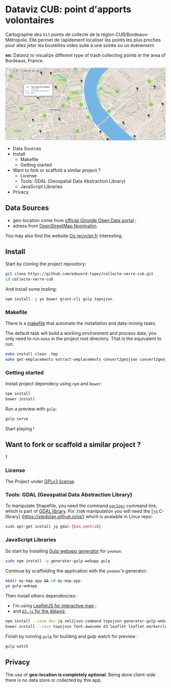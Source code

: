 # Dataviz CUB: point d'apports volontaires

Cartographie des `913` points de collecte de la région CUB/Bordeaux-Métropole. 
Elle permet de rapidement localiser les points les plus proches pour allez jeter les bouteilles vides suite à une 
soirée ou un événement.  

**en**: Dataviz to visualize different type of trash collecting points in the area of Bordeaux, France.

![dataviz preview](./preview.png)

<!-- MarkdownTOC depth=3 -->

- Data Sources
- Install
	- Makefile
	- Getting started
- Want to fork or scaffold a similar project ?
	- License
	- Tools: GDAL (Geospatial Data Abstraction Library)
	- JavaScript Libraries
- Privacy

<!-- /MarkdownTOC -->


## Data Sources

* geo-location come from [official Gironde Open Data portal](http://www.datalocale.fr/dataset/en_empac_p) ;
* adress from [OpenStreetMap Nominatim](http://wiki.openstreetmap.org/wiki/Nominatim).

You may also find the website [Où recycler.fr](http://ourecycler.fr/point-collecte/33800/Bordeaux) interesting.


## Install

Start by cloning the project repository:
```bash
git clone https://github.com/edouard-lopez/collecte-verre-cub.git
cd collecte-verre-cub
```
And install some tooling:
```bash
npm install -g yo bower grunt-cli gulp topojson
```
### Makefile

There is a [makefile](./makefile) that automate the installation and data-mining tasks.

The default task will build a working environment and process data, you only need to run `make` in the project root directory. That is the equivalent to run:

```bash
make install clean .tmp
make get-emplacements extract-emplacements convert2geojson convert2geojsonVanilla convert2topojson reverse-location2adresses fix-reverse-location
```


### Getting started

Install project dependecy using `npm` and `bower`:
```bash
npm install
bower install
```
Run a preview with `gulp`:
```bash
gulp serve
```
Start playing !


## Want to fork or scaffold a similar project ?
1
### License

The Project under [GPLv3 license](http://choosealicense.com/licenses/gpl-3.0/).


### Tools: GDAL (Geospatial Data Abstraction Library)

To manipulate Shapefile, you need the command [`ogr2ogr`](http://www.gdal.org/ogr2ogr.html) command line, which is 
part of [GDAL library](http://www.gdal.org/). For `JSON` manipulation you will need the [`jq` C-library]
(https://stedolan.github.io/jq/) which is 
avalaible in Linux repo:
```bash
sudo apt-get install jq gdal-{bin,contrib}
```


### JavaScript Libraries


So start by installing [Gulp webapp generator](https://www.npmjs.org/package/generator-gulp-webapp) for `yeoman`:
```bash
sudo npm install -g generator-gulp-webapp gulp
```

Continue by scaffolding the application with the `yeoman`'s generator:
```bash
mkdir my-map-app && cd my-map-app
yo gulp-webapp
```
Then install others dependencies:

* I'm using [LeafletJS for interactive map](http://leafletjs.com/) ;
* and [`d3.js` for the dataviz](http://d3js.org/).

```bash
npm install --save-dev jq xml2json-command topojson generator-gulp-webapp gulp gulp-sass
bower install --save topojson font-awesome d3 leaflet leaflet.markercluster es6-promise
```

Finish by running `gulp` for building and gulp watch for preview :
```bash
gulp watch
```


## Privacy

The use of **geo-location is completely optional**. Being done client-side there is no data store or collected by this app.
